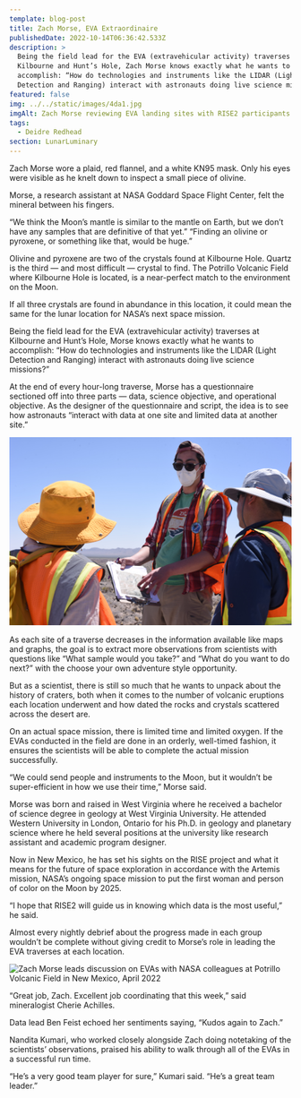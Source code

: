 ```yaml
---
template: blog-post
title: Zach Morse, EVA Extraordinaire
publishedDate: 2022-10-14T06:36:42.533Z
description: >
  Being the field lead for the EVA (extravehicular activity) traverses at
  Kilbourne and Hunt’s Hole, Zach Morse knows exactly what he wants to
  accomplish: “How do technologies and instruments like the LIDAR (Light
  Detection and Ranging) interact with astronauts doing live science missions?”
featured: false
img: ../../static/images/4da1.jpg
imgAlt: Zach Morse reviewing EVA landing sites with RISE2 participants.
tags:
  - Deidre Redhead
section: LunarLuminary
---
```


Zach Morse wore a plaid, red flannel, and a white KN95 mask. Only his eyes were visible as he knelt down to inspect a small piece of olivine. 

Morse, a research assistant at NASA Goddard Space Flight Center, felt the mineral between his fingers.

“We think the Moon’s mantle is similar to the mantle on Earth, but we don’t have any samples that are definitive of that yet.” “Finding an olivine or pyroxene, or something like that, would be huge.”

Olivine and pyroxene are two of the crystals found at Kilbourne Hole. Quartz is the third — and most difficult — crystal to find. The Potrillo Volcanic Field where Kilbourne Hole is located, is a near-perfect match to the environment on the Moon.

If all three crystals are found in abundance in this location, it could mean the same for the lunar location for NASA’s next space mission.

Being the field lead for the EVA (extravehicular activity) traverses at Kilbourne and Hunt’s Hole, Morse knows exactly what he wants to accomplish: “How do technologies and instruments like the LIDAR (Light Detection and Ranging) interact with astronauts doing live science missions?”

At the end of every hour-long traverse, Morse has a questionnaire sectioned off into three parts — data, science objective, and operational objective. As the designer of the questionnaire and script, the idea is to see how astronauts “interact with data at one site and limited data at another site.”

![Zach More discusses data with colleagues at Potrillo Volcanic Field in New Mexico, April 2022](../../static/images/4da3sb.JPG)

As each site of a traverse decreases in the information available like maps and graphs, the goal is to extract more observations from scientists with questions like “What sample would you take?” and “What do you want to do next?” with the choose your own adventure style opportunity. 

But as a scientist, there is still so much that he wants to unpack about the history of craters, both when it comes to the number of volcanic eruptions each location underwent and how dated the rocks and crystals scattered across the desert are. 

On an actual space mission, there is limited time and limited oxygen. If the EVAs conducted in the field are done in an orderly, well-timed fashion, it ensures the scientists will be able to complete the actual mission successfully.

“We could send people and instruments to the Moon, but it wouldn’t be super-efficient in how we use their time,” Morse said.

Morse was born and raised in West Virginia where he received a bachelor of science degree in geology at West Virginia University. He attended Western University in London, Ontario for his Ph.D. in geology and planetary science where he held several positions at the university like research assistant and academic program designer. 

Now in New Mexico, he has set his sights on the RISE project and what it means for the future of space exploration in accordance with the Artemis mission, NASA’s ongoing space mission to put the first woman and person of color on the Moon by 2025.

“I hope that RISE2 will guide us in knowing which data is the most useful,” he said.

Almost every nightly debrief about the progress made in each group wouldn’t be complete without giving credit to Morse’s role in leading the EVA traverses at each location.

![Zach Morse leads discussion on EVAs with NASA colleagues at Potrillo Volcanic Field in New Mexico, April 2022](../../static/images/4da2.jpg)

“Great job, Zach. Excellent job coordinating that this week,” said mineralogist Cherie Achilles.

Data lead Ben Feist echoed her sentiments saying, “Kudos again to Zach.”

Nandita Kumari, who worked closely alongside Zach doing notetaking of the scientists’ observations, praised his ability to walk through all of the EVAs in a successful run time.

“He’s a very good team player for sure,” Kumari said. “He’s a great team leader.”